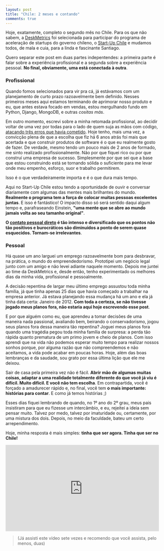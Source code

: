 ```yaml
---
layout: post
title: "Chile: 2 meses e contando"
comments: true
---
```


Hoje, exatamente, completo o segundo mês no Chile. Para os que não sabem, a [DeskMetrics](http://www.deskmetrics.com/) foi selecionada para participar do programa de aceleração de startups do governo chileno, o [Start-Up Chile](http://www.startupchile.org/) e mudamos todos, de mala e cuia, para a linda e fascinante Santiago.

Quero separar este post em duas partes indepentendes: a primeira parte é falar sobre a experiência profissional e a segunda sobre a experiência pessoal. __No final, obviamente, uma está conectada à outra__.

### Profissional

Quando fomos selecionados para vir pra cá, já estávamos com um planejamento de curto prazo razoavelmente bem definido. Nesses primeiros meses aqui estamos terminando de aprimorar nosso produto e eu, que antes estava focado em vendas, estou mergulhando fundo em Python, Django, MongoDB, e outras _cositas más_.

Em outro momento, escrevi sobre a minha retomada profissional, ao decidir voltar de uma vez por todas para o lado de quem suja as mãos com código, [atacando três erros que havia cometido](/2010/10/23/carreira-gestao-foco-diversao). Hoje tenho, mais uma vez, a convicção plena de que a escolha que fiz há 6 anos atrás foi mais que acertada e que construir produtos de software é o que eu realmente gosto de fazer. De verdade, mesmo tendo um pouco mais de 2 anos de formado, me sinto realizado profissionalmente. Não por que fiquei rico ou por que construí uma empresa de sucesso. Simplesmente por que sei que a base que estou construindo está se tornando sólida o suficiente para me levar onde meu empenho, esforço, suor e trabalho permitirem.

Isso é o que verdadeiramente importa e é o que dura mais tempo.

Aqui no Start-Up Chile estou tendo a oportunidade de ouvir e conversar diariamente com algumas das mentes mais brilhantes do mundo. __Realmente o programa tem a força de colocar muitas pessoas excelentes juntas__. E isso é fantástico! O impacto disso só será sentido daqui algum tempo e, parafraseando Einstein, __"uma mente que se abre ao mundo jamais volta ao seu tamanho original"__.

__O [contato pessoal direto](http://smallactsmanifesto.org/) é tão intenso e diversificado que os pontos não tão positivos e burocráticos são diminuídos a ponto de serem quase esquecidos. Tornam-se irrelevantes__.

### Pessoal

Há quase um ano larguei um emprego razoavelmente bom para desbravar, na prática, o mundo do empreendedorismo. Prototipei um negócio legal junto com um amigo e não levei adiante naquele momento. Depois me juntei ao time da DeskMetrics e, desde então, tenho experimentado os melhores dias da minha vida, profissional e pessoalmente.

A decisão repentina de largar meu último emprego assustou toda minha família, já que tinha apenas 25 dias que havia começado a trabalhar na empresa anterior. Já estava planejando essa mudança há um ano e ela já tinha data certa: Janeiro de 2012. __Com toda a certeza, se não tivesse jogado meus planos fora, não estaria aqui hoje escrevendo esse post__.

E por que alguém como eu, que aprendeu a tomar decisões de uma maneira nada passional, avaliando bem, beirando o conservadorismo, jogou seus planos fora dessa maneira tão repentina? Joguei meus planos fora quando uma tragédia pegou toda minha família de surpresa: a perda tão rápida quanto prematura de um primo jovem e cheio de planos. Com isso aprendi que na vida não podemos esperar muito tempo para realizar nossos sonhos porque, por alguma razão que não compreendemos e não aceitamos, a vida pode acabar em poucas horas. Hoje, além das boas lembranças e da saudade, sou grato por essa última lição que ele me deixou.

Sair de casa pela primeira vez não é fácil. __Abrir mão de algumas muitas coisas, adaptar a uma realidade totalmente diferente do que você já viu é difícil. Muito difícil. E você não tem escolha__. Em contrapartida, você é forçado a amadurecer rápido e, no final, você tem __o mais importante: histórias para contar__. E como já temos histórias ;)

Esses dias fiquei lembrando de quando, no 1º ano do 2º grau, meus pais insistiram para que eu fizesse um intercâmbio, e eu, rejeitei a ideia sem pensar muito. Talvez por medo, talvez por imaturidade ou, certamente, por uma mistura dos dois. Depois, no meio da faculdade, bateu um certo arrependimento.

Hoje, minha resposta é mais simples: __tinha que ser agora. Tinha que ser no Chile!__

<style>.embed-container { position: relative; padding-bottom: 56.25%; height: 0; overflow: hidden; max-width: 100%; } .embed-container iframe, .embed-container object, .embed-container embed { position: absolute; top: 0; left: 0; width: 100%; height: 100%; }</style><div class='embed-container'><iframe src='http://player.vimeo.com/video/36519586' frameborder='0' webkitAllowFullScreen mozallowfullscreen allowFullScreen></iframe></div>

>(Já assisti este vídeo sete vezes e recomendo que você assista, pelo menos, duas)
